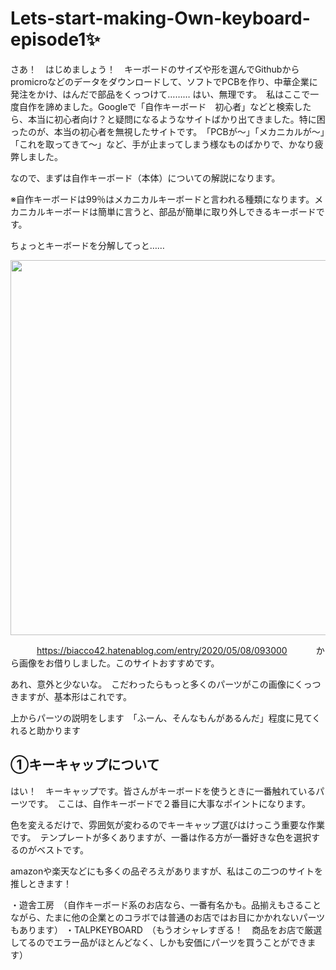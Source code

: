 # Lets-start-making-Own-keyboard-episode1✨
さあ！　はじめましょう！　キーボードのサイズや形を選んでGithubからpromicroなどのデータをダウンロードして、ソフトでPCBを作り、中華企業に発注をかけ、はんだで部品をくっつけて………
はい、無理です。　私はここで一度自作を諦めました。Googleで「自作キーボード　初心者」などと検索したら、本当に初心者向け？と疑問になるようなサイトばかり出てきました。特に困ったのが、本当の初心者を無視したサイトです。　「PCBが～」「メカニカルが～」「これを取ってきて～」など、手が止まってしまう様なものばかりで、かなり疲弊しました。

なので、まずは自作キーボード（本体）についての解説になります。　　


※自作キーボードは99％はメカニカルキーボードと言われる種類になります。メカニカルキーボードは簡単に言うと、部品が簡単に取り外しできるキーボードです。


ちょっとキーボードを分解してっと……



<p align="center">
<img src="https://user-images.githubusercontent.com/85538853/230086537-c8302542-992f-49f9-9ab8-072b934c0163.png" width="600px">
</p>


　　　https://biacco42.hatenablog.com/entry/2020/05/08/093000
　　　から画像をお借りしました。このサイトおすすめです。


あれ、意外と少ないな。　こだわったらもっと多くのパーツがこの画像にくっつきますが、基本形はこれです。


上からパーツの説明をします　「ふーん、そんなもんがあるんだ」程度に見てくれると助かります






##  ①キーキャップについて

はい！　キーキャップです。皆さんがキーボードを使うときに一番触れているパーツです。　ここは、自作キーボードで２番目に大事なポイントになります。

色を変えるだけで、雰囲気が変わるのでキーキャップ選びはけっこう重要な作業です。　テンプレートが多くありますが、一番は作る方が一番好きな色を選択するのがベストです。

amazonや楽天などにも多くの品ぞろえがありますが、私はこの二つのサイトを推しときます！

・遊舎工房　（自作キーボード系のお店なら、一番有名かも。品揃えもさることながら、たまに他の企業とのコラボでは普通のお店ではお目にかかれないパーツもあります）
・TALPKEYBOARD　（もうオシャレすぎる！　商品をお店で厳選してるのでエラー品がほとんどなく、しかも安価にパーツを買うことができます）






